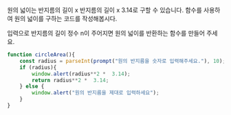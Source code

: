 원의 넓이는 반지름의 길이 x 반지름의 길이 x 3.14로 구할 수 있습니다.
함수를 사용하여 원의 넓이를 구하는 코드를 작성해봅시다.

입력으로 반지름의 길이 정수 n이 주어지면 원의 넓이를 반환하는 함수를 만들어 주세요.
```js
function circleArea(){
    const radius = parseInt(prompt("원의 반지름을 숫자로 입력해주세요."), 10);
    if (radius){
        window.alert(radius**2 *  3.14);
        return radius**2 *  3.14; 
    } else {
        window.alert("원의 반지름을 제대로 입력하세요");
    }
}
```